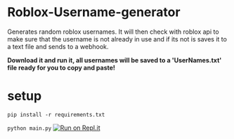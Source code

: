 # Roblox-Username-generator

Generates random roblox usernames. It will then check with roblox api to make sure that the username is not already in use and if its not is saves it to a text file and sends to a webhook.

**Download it and run it, all usernames will be saved to a 'UserNames.txt' file ready for you to copy and paste!**

# setup
`pip install -r requirements.txt`

`python main.py`
[![Run on Repl.it](https://repl.it/badge/github/Dhirk07/Roblox-Username-generator)](https://repl.it/github/Dhirk07/Roblox-Username-generator)
